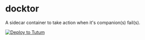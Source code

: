 # docktor

A sidecar container to take action when it's companion(s) fail(s).

[![Deploy to Tutum](https://s.tutum.co/deploy-to-tutum.svg)](https://dashboard.tutum.co/stack/deploy/)


